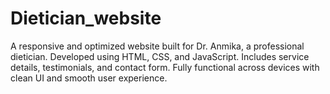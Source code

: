 # Dietician_website
A responsive and optimized website built for Dr. Anmika, a professional dietician. Developed using HTML, CSS, and JavaScript. Includes service details, testimonials, and contact form. Fully functional across devices with clean UI and smooth user experience.
